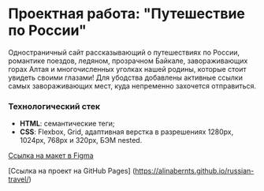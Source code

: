 # Проектная работа: "Путешествие по России"
Одностраничный сайт рассказывающий о путешествиях по России, романтике поездов, ледяном, прозрачном Байкале, завораживающих горах Алтая и многочисленных уголках нашей родины, которые стоит увидеть своими глазами! Для убодства добавлены активные ссылки самых завораживающих мест,  куда непременно захочется отправиться.

### Технологический стек
* **HTML**: cемантические теги;
* **CSS**: Flexbox, Grid, адаптивная верстка в разрешениях 1280px, 1024px, 768px и 320px, БЭМ nested.

[Ссылка на макет в Figma](https://www.figma.com/file/5S2WSbEFL6awjVWJ0NWL8Q/Sprint-3_-Russia-_-desktop-mobile?node-id=28503%3A0)

[Ссылка на проект на GitHub Pages] (https://alinabernts.github.io/russian-travel/)
